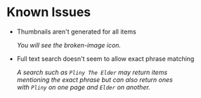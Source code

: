 
# Known Issues

- Thumbnails aren't generated for all items

    *You will see the broken-image icon.*

- Full text search doesn't seem to allow exact phrase matching

    *A search such as `Pliny The Elder` may return items* <br>
    *mentioning the exact phrase but can also return ones* <br>
    *with `Pliny` on one page and `Elder` on another.*

<br>